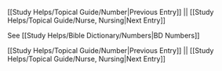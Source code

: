 [[Study Helps/Topical Guide/Number|Previous Entry]]  ||  [[Study Helps/Topical Guide/Nurse, Nursing|Next Entry]]

 See [[Study Helps/Bible Dictionary/Numbers|BD Numbers]]

[[Study Helps/Topical Guide/Number|Previous Entry]]  ||  [[Study Helps/Topical Guide/Nurse, Nursing|Next Entry]]